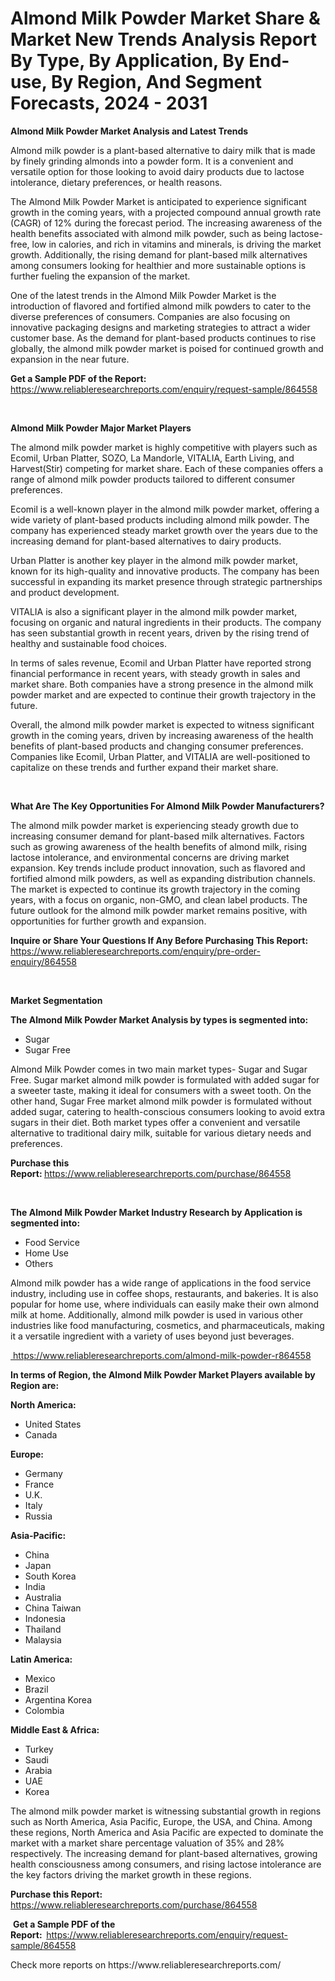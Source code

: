 <p><h1>Almond Milk Powder Market Share & Market New Trends Analysis Report By Type, By Application, By End-use, By Region, And Segment Forecasts, 2024 - 2031</h1></p><p><strong>Almond Milk Powder Market Analysis and Latest Trends</strong></p>
<p><p>Almond milk powder is a plant-based alternative to dairy milk that is made by finely grinding almonds into a powder form. It is a convenient and versatile option for those looking to avoid dairy products due to lactose intolerance, dietary preferences, or health reasons.</p><p>The Almond Milk Powder Market is anticipated to experience significant growth in the coming years, with a projected compound annual growth rate (CAGR) of 12% during the forecast period. The increasing awareness of the health benefits associated with almond milk powder, such as being lactose-free, low in calories, and rich in vitamins and minerals, is driving the market growth. Additionally, the rising demand for plant-based milk alternatives among consumers looking for healthier and more sustainable options is further fueling the expansion of the market.</p><p>One of the latest trends in the Almond Milk Powder Market is the introduction of flavored and fortified almond milk powders to cater to the diverse preferences of consumers. Companies are also focusing on innovative packaging designs and marketing strategies to attract a wider customer base. As the demand for plant-based products continues to rise globally, the almond milk powder market is poised for continued growth and expansion in the near future.</p></p>
<p><strong>Get a Sample PDF of the Report:&nbsp;</strong> <a href="https://www.reliableresearchreports.com/enquiry/request-sample/864558">https://www.reliableresearchreports.com/enquiry/request-sample/864558</a></p>
<p>&nbsp;</p>
<p><strong>Almond Milk Powder Major Market Players</strong></p>
<p><p>The almond milk powder market is highly competitive with players such as Ecomil, Urban Platter, SOZO, La Mandorle, VITALIA, Earth Living, and Harvest(Stir) competing for market share. Each of these companies offers a range of almond milk powder products tailored to different consumer preferences.</p><p>Ecomil is a well-known player in the almond milk powder market, offering a wide variety of plant-based products including almond milk powder. The company has experienced steady market growth over the years due to the increasing demand for plant-based alternatives to dairy products.</p><p>Urban Platter is another key player in the almond milk powder market, known for its high-quality and innovative products. The company has been successful in expanding its market presence through strategic partnerships and product development.</p><p>VITALIA is also a significant player in the almond milk powder market, focusing on organic and natural ingredients in their products. The company has seen substantial growth in recent years, driven by the rising trend of healthy and sustainable food choices.</p><p>In terms of sales revenue, Ecomil and Urban Platter have reported strong financial performance in recent years, with steady growth in sales and market share. Both companies have a strong presence in the almond milk powder market and are expected to continue their growth trajectory in the future.</p><p>Overall, the almond milk powder market is expected to witness significant growth in the coming years, driven by increasing awareness of the health benefits of plant-based products and changing consumer preferences. Companies like Ecomil, Urban Platter, and VITALIA are well-positioned to capitalize on these trends and further expand their market share.</p></p>
<p>&nbsp;</p>
<p><strong>What Are The Key Opportunities For Almond Milk Powder Manufacturers?</strong></p>
<p><p>The almond milk powder market is experiencing steady growth due to increasing consumer demand for plant-based milk alternatives. Factors such as growing awareness of the health benefits of almond milk, rising lactose intolerance, and environmental concerns are driving market expansion. Key trends include product innovation, such as flavored and fortified almond milk powders, as well as expanding distribution channels. The market is expected to continue its growth trajectory in the coming years, with a focus on organic, non-GMO, and clean label products. The future outlook for the almond milk powder market remains positive, with opportunities for further growth and expansion.</p></p>
<p><strong>Inquire or Share Your Questions If Any Before Purchasing This Report:</strong> <a href="https://www.reliableresearchreports.com/enquiry/pre-order-enquiry/864558">https://www.reliableresearchreports.com/enquiry/pre-order-enquiry/864558</a></p>
<p>&nbsp;</p>
<p><strong>Market Segmentation</strong></p>
<p><strong>The Almond Milk Powder Market Analysis by types is segmented into:</strong></p>
<p><ul><li>Sugar</li><li>Sugar Free</li></ul></p>
<p><p>Almond Milk Powder comes in two main market types- Sugar and Sugar Free. Sugar market almond milk powder is formulated with added sugar for a sweeter taste, making it ideal for consumers with a sweet tooth. On the other hand, Sugar Free market almond milk powder is formulated without added sugar, catering to health-conscious consumers looking to avoid extra sugars in their diet. Both market types offer a convenient and versatile alternative to traditional dairy milk, suitable for various dietary needs and preferences.</p></p>
<p><strong>Purchase this Report:&nbsp;</strong><a href="https://www.reliableresearchreports.com/purchase/864558">https://www.reliableresearchreports.com/purchase/864558</a></p>
<p>&nbsp;</p>
<p><strong>The Almond Milk Powder Market Industry Research by Application is segmented into:</strong></p>
<p><ul><li>Food Service</li><li>Home Use</li><li>Others</li></ul></p>
<p><p>Almond milk powder has a wide range of applications in the food service industry, including use in coffee shops, restaurants, and bakeries. It is also popular for home use, where individuals can easily make their own almond milk at home. Additionally, almond milk powder is used in various other industries like food manufacturing, cosmetics, and pharmaceuticals, making it a versatile ingredient with a variety of uses beyond just beverages.</p></p>
<p><a href="https://www.reliableresearchreports.com/almond-milk-powder-r864558">&nbsp;https://www.reliableresearchreports.com/almond-milk-powder-r864558</a></p>
<p><strong>In terms of Region, the Almond Milk Powder Market Players available by Region are:</strong></p>
<p>
    <p> <strong> North America: </strong>
        <ul>
            <li>United States</li>
            <li>Canada</li>
        </ul>
        </p> 
    <p> <strong> Europe: </strong>
        <ul>
            <li>Germany</li>
            <li>France</li>
            <li>U.K.</li>
            <li>Italy</li>
            <li>Russia</li>
        </ul>
        </p> 
    <p> <strong> Asia-Pacific: </strong>
        <ul>
            <li>China</li>
            <li>Japan</li>
            <li>South Korea</li>
            <li>India</li>
            <li>Australia</li>
            <li>China Taiwan</li>
            <li>Indonesia</li>
            <li>Thailand</li>
            <li>Malaysia</li>
        </ul>
        </p> 
    <p> <strong> Latin America: </strong>
        <ul>
            <li>Mexico</li>
            <li>Brazil</li>
            <li>Argentina Korea</li>
            <li>Colombia</li>
        </ul>
        </p> 
    <p> <strong> Middle East & Africa: </strong>
        <ul>
            <li>Turkey</li>
            <li>Saudi</li>
            <li>Arabia</li>
            <li>UAE</li>
            <li>Korea</li>
        </ul>
    </p>
    </p>
<p><p>The almond milk powder market is witnessing substantial growth in regions such as North America, Asia Pacific, Europe, the USA, and China. Among these regions, North America and Asia Pacific are expected to dominate the market with a market share percentage valuation of 35% and 28% respectively. The increasing demand for plant-based alternatives, growing health consciousness among consumers, and rising lactose intolerance are the key factors driving the market growth in these regions.</p></p>
<p><strong>Purchase this Report: </strong><a href="https://www.reliableresearchreports.com/purchase/864558">https://www.reliableresearchreports.com/purchase/864558</a></p>
<p>&nbsp;<strong>Get a Sample PDF of the Report:&nbsp;&nbsp;</strong><a href="https://www.reliableresearchreports.com/enquiry/request-sample/864558">https://www.reliableresearchreports.com/enquiry/request-sample/864558</a></p>
<p><strong></strong></p>
<p>Check more reports on https://www.reliableresearchreports.com/</p>